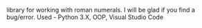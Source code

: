 <p>library for working with roman numerals. I will be glad if you find a bug/error. Used - Python 3.X, OOP, Visual Studio Code</p>
